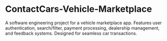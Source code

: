 # ContactCars-Vehicle-Marketplace
A software engineering project for a vehicle marketplace app. Features user authentication, search/filter, payment processing, dealership management, and feedback systems. Designed for seamless car transactions.
